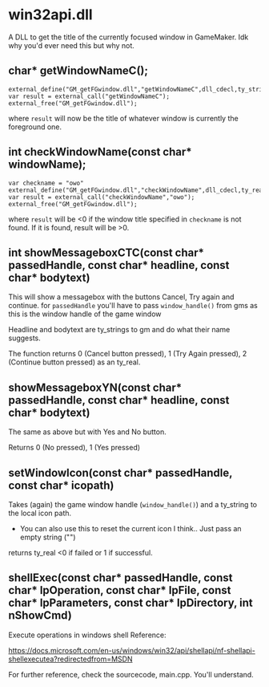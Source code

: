 # win32api.dll
 A DLL to get the title of the currently focused window in GameMaker. Idk why you'd ever need this but why not.

## char* getWindowNameC();
```gml
external_define("GM_getFGwindow.dll","getWindowNameC",dll_cdecl,ty_string,0);
var result = external_call("getWindowNameC");
external_free("GM_getFGwindow.dll");
```
where `result` will now be the title of whatever window is currently the foreground one.

## int checkWindowName(const char* windowName);

```gml
var checkname = "owo"
external_define("GM_getFGwindow.dll","checkWindowName",dll_cdecl,ty_real,1,ty_string);
var result = external_call("checkWindowName","owo");
external_free("GM_getFGwindow.dll");
```
where `result` will be <0 if the window title specified in `checkname` is not found. If it is found, result will be >0.

## int showMessageboxCTC(const char* passedHandle, const char* headline, const char* bodytext)

This will show a messagebox with the buttons Cancel, Try again and continue.
for `passedHandle` you'll have to pass `window_handle()` from gms as this is the window handle of the game window

Headline and bodytext are ty_strings to gm and do what their name suggests.

The function returns 0 (Cancel button pressed), 1 (Try Again pressed), 2 (Continue button pressed) as an ty_real.

## showMessageboxYN(const char* passedHandle, const char* headline, const char* bodytext)

The same as above but with Yes and No button.

Returns 0 (No pressed), 1 (Yes pressed)

## setWindowIcon(const char* passedHandle, const char* icopath)

Takes (again) the game window handle (`window_handle()`) and a ty_string to the local icon path.
* You can also use this to reset the current icon I think.. Just pass an empty string ("")

returns ty_real <0 if failed or 1 if successful.

## shellExec(const char* passedHandle, const char* lpOperation, const char* lpFile, const char* lpParameters, const char* lpDirectory, int nShowCmd)

Execute operations in windows shell
Reference:

https://docs.microsoft.com/en-us/windows/win32/api/shellapi/nf-shellapi-shellexecutea?redirectedfrom=MSDN


For further reference, check the sourcecode, main.cpp. You'll understand.


